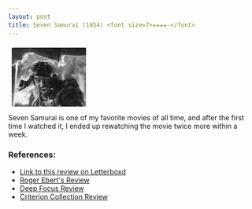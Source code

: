 ```yaml
---
layout: post
title: Seven Samurai (1954) <font size=7>★★★★☆</font>
---
```


<img align=center src="https://raw.githubusercontent.com/abadari3/abadari3.github.io/master/_images/sevensamurai1.jpeg" style="float: center;margin-right: 7px;margin-left: 7px;margin-top: 7px;width: 30%"> <br>

Seven Samurai is one of my favorite movies of all time, and after the first time I watched it, I ended up rewatching the movie twice more within a week. 

### References:
- [Link to this review on Letterboxd]()
- [Roger Ebert's Review](https://www.rogerebert.com/reviews/great-movie-the-seven-samurai-1954)
- [Deep Focus Review](https://deepfocusreview.com/definitives/seven-samurai/)
- [Criterion Collection Review](https://www.criterion.com/current/posts/19-seven-samurai)

<!-- 

    [NbConvertApp] Converting notebook post.ipynb to markdown
    [NbConvertApp] Writing 942 bytes to _posts/2022-12-24-Seven Samurai 1954.md


-->
